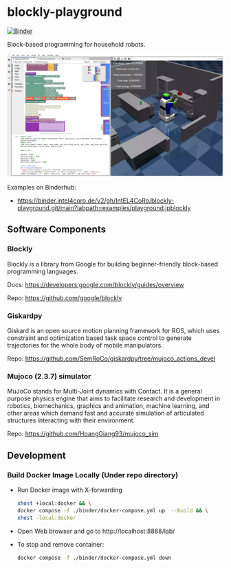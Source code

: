 # blockly-playground

[![Binder](https://binder.intel4coro.de/badge_logo.svg)](https://binder.intel4coro.de/v2/gh/IntEL4CoRo/blockly-playground.git/main)

Block-based programming for household robots.

![screenshot](./screenshot/Screenshot.png)

Examples on Binderhub:
- https://binder.intel4coro.de/v2/gh/IntEL4CoRo/blockly-playground.git/main?labpath=examples/playground.jpblockly

<!-- - PR2: https://binder.intel4coro.de/v2/gh/IntEL4CoRo/blockly-playground.git/main?labpath=examples/pr2.jpblockly -->
<!-- - HSR: https://binder.intel4coro.de/v2/gh/IntEL4CoRo/blockly-playground.git/main?labpath=examples/hsr.jpblockly -->

## Software Components

### Blockly

Blockly is a library from Google for building beginner-friendly block-based programming languages.

Docs: https://developers.google.com/blockly/guides/overview

Repo: https://github.com/google/blockly

### Giskardpy

Giskard is an open source motion planning framework for ROS, which uses constraint and optimization based task space control to generate trajectories for the whole body of mobile manipulators.

Repo: https://github.com/SemRoCo/giskardpy/tree/mujoco_actions_devel

### Mujoco (2.3.7) simulator

MuJoCo stands for Multi-Joint dynamics with Contact. It is a general purpose physics engine that aims to facilitate research and development in robotics, biomechanics, graphics and animation, machine learning, and other areas which demand fast and accurate simulation of articulated structures interacting with their environment.

Repo: https://github.com/HoangGiang93/mujoco_sim


## Development

### Build Docker Image Locally (Under repo directory)

- Run Docker image with X-forwarding

  ```bash
  xhost +local:docker && \
  docker compose -f ./binder/docker-compose.yml up  --build && \
  xhost -local:docker
  ```

- Open Web browser and go to http://localhost:8888/lab/

- To stop and remove container:

  ```bash
  docker compose -f ./binder/docker-compose.yml down
  ```
